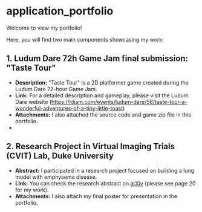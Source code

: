 # application_portfolio
Welcome to view my portfolio!

Here, you will find two main components showcasing my work:

## 1. Ludum Dare 72h Game Jam final submission: **"Taste Tour"**

- **Description:** "Taste Tour" is a 2D platformer game created during the Ludum Dare 72-hour Game Jam.
- **Link:** For a detailed description and gameplay, please visit the Ludum Dare website (https://ldjam.com/events/ludum-dare/56/taste-tour-a-wonderful-adventures-of-a-tiny-little-toast)
- **Attachments:** I also attached the source code and game zip file in this portfolio.
- 
## 2. Research Project in Virtual Imaging Trials (CVIT) Lab, Duke University

- **Abstract:** I participated in a research project focused on building a lung model with emphysema disease.
- **Link:** You can check the research abstract on [arXiv](https://arxiv.org/abs/2405.05359) (please see page 20 for my work).  
- **Attachments:**  I also attach my final poster for presentation in the portfolio.
